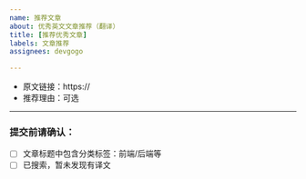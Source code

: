 ```yaml
---
name: 推荐文章
about: 优秀英文文章推荐（翻译）
title: [推荐优秀文章]
labels: 文章推荐
assignees: devgogo

---
```


- 原文链接：https://
- 推荐理由：可选

---

### 提交前请确认：

* [ ] 文章标题中包含分类标签：前端/后端等
* [ ] 已搜索，暂未发现有译文
